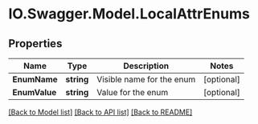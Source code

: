 # IO.Swagger.Model.LocalAttrEnums
## Properties

Name | Type | Description | Notes
------------ | ------------- | ------------- | -------------
**EnumName** | **string** | Visible name for the enum | [optional] 
**EnumValue** | **string** | Value for the enum | [optional] 

[[Back to Model list]](../README.md#documentation-for-models) [[Back to API list]](../README.md#documentation-for-api-endpoints) [[Back to README]](../README.md)

